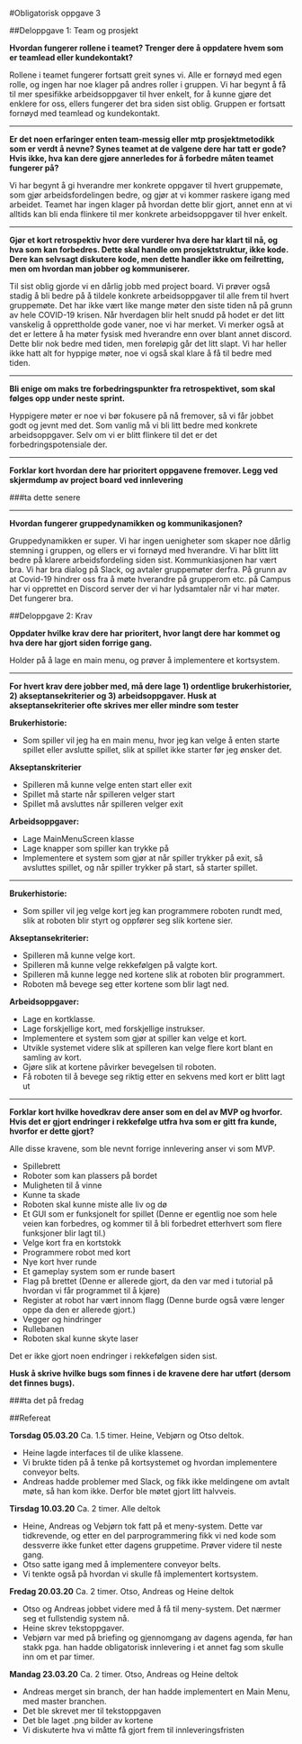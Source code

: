 #Obligatorisk oppgave 3

##Deloppgave 1: Team og prosjekt

**Hvordan fungerer rollene i teamet? Trenger dere å oppdatere hvem som er teamlead eller kundekontakt?**

Rollene i teamet fungerer fortsatt greit synes vi. Alle er fornøyd med egen rolle, og ingen har noe klager på andres roller i gruppen. Vi har begynt å få til mer spesifikke arbeidsoppgaver til hver enkelt, for å kunne gjøre det enklere for oss, ellers fungerer det bra siden sist oblig. Gruppen er fortsatt fornøyd med teamlead og kundekontakt. 

---
**Er det noen erfaringer enten team-messig eller mtp prosjektmetodikk som er verdt å nevne? Synes teamet at de valgene dere har tatt er gode? Hvis ikke, hva kan dere gjøre annerledes for å forbedre måten teamet fungerer på?**
  
Vi har begynt å gi hverandre mer konkrete oppgaver til hvert gruppemøte, som gjør arbeidsfordelingen bedre, og gjør at vi kommer raskere igang med arbeidet. Teamet har ingen klager på hvordan dette blir gjort, annet enn at vi alltids kan bli enda flinkere til mer konkrete arbeidsoppgaver til hver enkelt.

---
**Gjør et kort retrospektiv hvor dere vurderer hva dere har klart til nå, og hva som kan forbedres. Dette skal handle om prosjektstruktur, ikke kode. Dere kan selvsagt diskutere kode, men dette handler ikke om feilretting, men om hvordan man jobber og kommuniserer.**

Til sist oblig gjorde vi en dårlig jobb med project board. Vi prøver også stadig å bli bedre på å tildele konkrete arbeidsoppgaver til alle frem til hvert gruppemøte. Det har ikke vært like mange møter den siste tiden nå på grunn av hele COVID-19 krisen. Når hverdagen blir helt snudd på hodet er det litt vanskelig å opprettholde gode vaner, noe vi har merket. Vi merker også at det er lettere å ha møter fysisk med hverandre enn over blant annet discord. Dette blir nok bedre med tiden, men foreløpig går det litt slapt. Vi har heller ikke hatt alt for hyppige møter, noe vi også skal klare å få til bedre med tiden. 

---
**Bli enige om maks tre forbedringspunkter fra retrospektivet, som skal følges opp under neste sprint.**

Hyppigere møter er noe vi bør fokusere på nå fremover, så vi får jobbet godt og jevnt med det. Som vanlig må vi bli litt bedre med konkrete arbeidsoppgaver. Selv om vi er blitt flinkere til det er det forbedringspotensiale der. 

---
**Forklar kort hvordan dere har prioritert oppgavene fremover. Legg ved skjermdump av project board ved innlevering**

###ta dette senere

---
**Hvordan fungerer gruppedynamikken og kommunikasjonen?**

Gruppedynamikken er super. Vi har ingen uenigheter som skaper noe dårlig stemning i gruppen, og ellers er vi fornøyd med hverandre. Vi har blitt litt bedre på klarere arbeidsfordeling siden sist. Kommunkiasjonen har vært bra. Vi har bra dialog på Slack, og avtaler gruppemøter derfra. På grunn av at Covid-19 hindrer oss fra å møte hverandre på grupperom etc. på Campus har vi opprettet en Discord server der vi har lydsamtaler når vi har møter. Det fungerer bra. 

##Deloppgave 2: Krav

**Oppdater hvilke krav dere har prioritert, hvor langt dere har kommet og hva dere har gjort siden forrige gang.** 

Holder på å lage en main menu, og prøver å implementere et kortsystem. 

---

**For hvert krav dere jobber med, må dere lage 1) ordentlige brukerhistorier, 2) akseptansekriterier og 3)
  arbeidsoppgaver. Husk at akseptansekriterier ofte skrives mer eller mindre som tester**

**Brukerhistorie:**

- Som spiller vil jeg ha en main menu, hvor jeg kan velge å enten starte spillet eller avslutte spillet, slik at spillet ikke starter før jeg ønsker det. 

**Akseptanskriterier**

- Spilleren må kunne velge enten start eller exit
- Spillet må starte når spilleren velger start
- Spillet må avsluttes når spilleren velger exit

**Arbeidsoppgaver:**
- Lage MainMenuScreen klasse
- Lage knapper som spiller kan trykke på
- Implementere et system som gjør at når spiller trykker på exit, så avsluttes spillet, og når spiller trykker på start, så starter spillet.

---
**Brukerhistorie:**

- Som spiller vil jeg velge kort jeg kan programmere roboten rundt med, slik at roboten blir styrt og oppfører seg slik kortene sier.

**Akseptansekriterier:**

- Spilleren må kunne velge kort.
- Spilleren må kunne velge rekkefølgen på valgte kort.
- Spilleren må kunne legge ned kortene slik at roboten blir programmert.
- Roboten må bevege seg etter kortene som blir lagt ned.

**Arbeidsoppgaver:**

- Lage en kortklasse.
- Lage forskjellige kort, med forskjellige instrukser.
- Implementere et system som gjør at spiller kan velge et kort.
- Utvikle systemet videre slik at spilleren kan velge flere kort blant en samling av kort.
- Gjøre slik at kortene påvirker bevegelsen til roboten.
- Få roboten til å bevege seg riktig etter en sekvens med kort er blitt lagt ut

---

**Forklar kort hvilke hovedkrav dere anser som en del av MVP og hvorfor. Hvis det er gjort endringer i rekkefølge utfra hva som er gitt fra kunde, hvorfor er dette gjort?**

Alle disse kravene, som ble nevnt forrige innlevering anser vi som MVP. 
-	Spillebrett
-	Roboter som kan plassers på bordet
-	Muligheten til å vinne
-	Kunne ta skade
-	Roboten skal kunne miste alle liv og dø
-	Et GUI som er funksjonelt for spillet (Denne er egentlig noe som hele veien kan forbedres, og kommer til å bli forbedret etterhvert som flere funksjoner blir lagt til.)
-	Velge kort fra en kortstokk
-	Programmere robot med kort
-	Nye kort hver runde
-	Et gameplay system som er runde basert
-	Flag på brettet (Denne er allerede gjort, da den var med i tutorial på hvordan vi får programmet til å kjøre)
-	Register at robot har vært innom flagg (Denne burde også være lenger oppe da den er allerede gjort.)
-	Vegger og hindringer
-	Rullebanen
-	Roboten skal kunne skyte laser

Det er ikke gjort noen endringer i rekkefølgen siden sist. 

**Husk å skrive hvilke bugs som finnes i de kravene dere har utført (dersom det finnes bugs).**

###ta det på fredag


##Refereat

**Torsdag 05.03.20** Ca. 1.5 timer. Heine, Vebjørn og Otso deltok.

-   Heine lagde interfaces til de ulike klassene.
-   Vi brukte tiden på å tenke på kortsystemet og hvordan implementere conveyor belts.
-   Andreas hadde problemer med Slack, og fikk ikke meldingene om avtalt møte, så han kom ikke. Derfor ble møtet gjort litt halvveis.


**Tirsdag 10.03.20** Ca. 2 timer. Alle deltok

-   Heine, Andreas og Vebjørn tok fatt på et meny-system. Dette var tidkrevende, og etter en del parprogrammering fikk vi ned kode som dessverre ikke funket etter dagens gruppetime. Prøver videre til neste gang. 
-   Otso satte igang med å implementere conveyor belts.
-   Vi tenkte også på hvordan vi skulle få implementert kortsystem. 

**Fredag 20.03.20** Ca. 2 timer. Otso, Andreas og Heine deltok

-   Otso og Andreas jobbet videre med å få til meny-system. Det nærmer seg et fullstendig system nå.
-   Heine skrev tekstoppgaver.
-   Vebjørn var med på briefing og gjennomgang av dagens agenda, før han stakk pga. han hadde obligatorisk innlevering i et annet fag som skulle inn om et par timer. 

**Mandag 23.03.20** Ca. 2 timer. Otso, Andreas og Heine deltok

- Andreas merget sin branch, der han hadde implementert en Main Menu, med master branchen. 
- Det ble skrevet mer til tekstoppgaven
- Det ble laget .png bilder av kortene
- Vi diskuterte hva vi måtte få gjort frem til innleveringsfristen